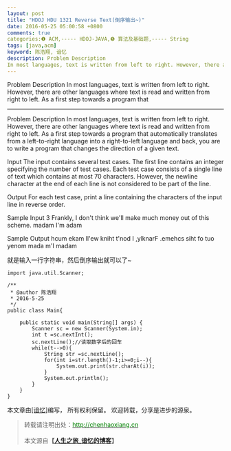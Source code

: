 ```yaml
---
layout: post
title: "HDOJ HDU 1321 Reverse Text(倒序输出~)"
date: 2016-05-25 05:00:58 +0800
comments: true
categories:❶ ACM,----- HDOJ-JAVA,❺ 算法及基础题,----- String
tags: [java,acm]
keyword: 陈浩翔, 谙忆
description: Problem Description 
In most languages, text is written from left to right. However, there are other languages where text is read and written from right to left. As a first step towards a program that 
---
```



Problem Description 
In most languages, text is written from left to right. However, there are other languages where text is read and written from right to left. As a first step towards a program that
<!-- more -->
----------

Problem Description
In most languages, text is written from left to right. However, there are other languages where text is read and written from right to left. As a first step towards a program that automatically translates from a left-to-right language into a right-to-left language and back, you are to write a program that changes the direction of a given text. 

 

Input
The input contains several test cases. The first line contains an integer specifying the number of test cases. Each test case consists of a single line of text which contains at most 70 characters. However, the newline character at the end of each line is not considered to be part of the line.

 

Output
For each test case, print a line containing the characters of the input line in reverse order.

 

Sample Input
3
Frankly, I don't think we'll make much
money out of this scheme.
madam I'm adam
 

Sample Output
hcum ekam ll'ew kniht t'nod I ,ylknarF
.emehcs siht fo tuo yenom
mada m'I madam



就是输入一行字符串，然后倒序输出就可以了~



```
import java.util.Scanner;

/**
 * @author 陈浩翔
 * 2016-5-25
 */
public class Main{

	public static void main(String[] args) {
		Scanner sc = new Scanner(System.in);
		int t =sc.nextInt();
		sc.nextLine();//读取数字后的回车
		while(t-->0){
			String str =sc.nextLine();
			for(int i=str.length()-1;i>=0;i--){
				System.out.print(str.charAt(i));
			}
			System.out.println();
		}
	}
}

```

本文章由<a href="http://chenhaoxiang.cn/">[谙忆]</a>编写， 所有权利保留。 
欢迎转载，分享是进步的源泉。
<blockquote cite='陈浩翔'>
<p background-color='#D3D3D3'>转载请注明出处：<a href='http://chenhaoxiang.cn'><font color="green">http://chenhaoxiang.cn</font></a><br><br>
本文源自<strong>【<a href='http://chenhaoxiang.cn' target='_blank'>人生之旅_谙忆的博客</a>】</strong></p>
</blockquote>
